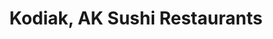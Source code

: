 ---
layout: city
title: Kodiak, AK Sushi Restaurants
permalink: /alaska/kodiak/
stateAbbr: AK
stateName: Alaska
cityName: Kodiak

---